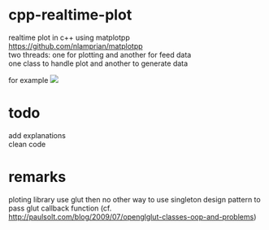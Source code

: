 # cpp-realtime-plot
realtime plot in c++ using matplotpp https://github.com/nlamprian/matplotpp  
two threads: one for plotting and another for feed data  
one class to handle plot and another to generate data

for example
![](random.gif)

# todo
add explanations  
clean code  


# remarks
ploting library use glut then no other way to use singleton design pattern to pass glut callback function (cf. http://paulsolt.com/blog/2009/07/openglglut-classes-oop-and-problems)
